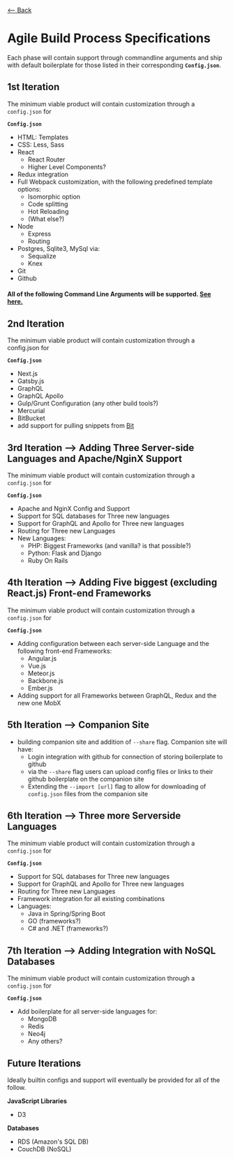[<-- Back](./README.md)

# Agile Build Process Specifications

Each phase will contain support through commandline arguments and ship with default boilerplate for those listed in their corresponding **```Config.json```**.


## 1st Iteration

The minimum viable product will contain customization through a ```config.json``` for

**```Config.json```**

  - HTML: Templates
  - CSS: Less, Sass
  - React
    - React Router
    - Higher Level Components?
  - Redux integration
  - Full Webpack customization, with the following predefined template options:
    - Isomorphic option
    - Code splitting
    - Hot Reloading
    - (What else?)
  - Node
    - Express
    - Routing
  - Postgres, Sqlite3, MySql via:
    - Sequalize
    - Knex
  - Git
  - Github

#### **All of the following Command Line Arguments will be supported. [See here.](../../FLAGS.md)**

## 2nd Iteration

The minimum viable product will contain customization through a config.json for

**```Config.json```**

- Next.js
- Gatsby.js
- GraphQL
- GraphQL Apollo
- Gulp/Grunt Configuration (any other build tools?)
- Mercurial
- BitBucket
- add support for pulling snippets from [Bit](https://github.com/teambit/bit)

## 3rd Iteration --> Adding Three Server-side Languages and Apache/NginX Support

The minimum viable product will contain customization through a ```config.json``` for

**```Config.json```**

- Apache and NginX Config and Support
- Support for SQL databases for Three new languages
- Support for GraphQL and Apollo for Three new languages
- Routing for Three new Languages
- New Languages:
    - PHP: Biggest Frameworks (and vanilla? is that possible?)
    - Python: Flask and Django
    - Ruby On Rails

## 4th Iteration --> Adding Five biggest (excluding React.js) Front-end Frameworks

The minimum viable product will contain customization through a ```config.json``` for

**```Config.json```**

- Adding configuration between each server-side Language and the following front-end Frameworks:
    - Angular.js
    - Vue.js
    - Meteor.js
    - Backbone.js
    - Ember.js
- Adding support for all Frameworks between GraphQL, Redux and the new one MobX

## 5th Iteration --> Companion Site

- building companion site and addition of ```--share``` flag. Companion site will have:
    - Login integration with github for connection of storing boilerplate to github
    - via the ```--share``` flag users can upload config files or links to their github boilerplate on the companion site
    - Extending the ```--import [url]``` flag to allow for downloading of ```config.json``` files from the companion site

## 6th Iteration --> Three more Serverside Languages

The minimum viable product will contain customization through a ```config.json``` for

**```Config.json```**

- Support for SQL databases for Three new languages
- Support for GraphQL and Apollo for Three new languages
- Routing for Three new Languages
- Framework integration for all existing combinations
- Languages:
    - Java in Spring/Spring Boot
    - GO (frameworks?)
    - C# and .NET (frameworks?)

## 7th Iteration --> Adding Integration with NoSQL Databases

The minimum viable product will contain customization through a ```config.json``` for

**```Config.json```**

- Add boilerplate for all server-side languages for:
    - MongoDB
    - Redis
    - Neo4j
    - Any others?

## Future Iterations

Ideally builtin configs and support will eventually be provided for all of the follow.

**JavaScript Libraries**
- D3

**Databases**
- RDS (Amazon's SQL DB)
- CouchDB (NoSQL)